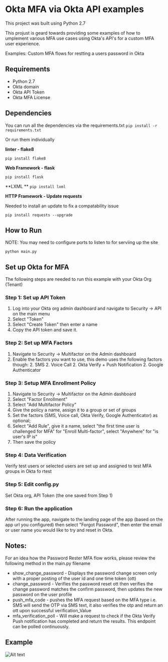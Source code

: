 # Okta MFA via Okta API examples

This project was built using Python 2.7

This projust is geard towards providing some examples of how to umplement various MFA use cases using Okta's API's for a custom MFA user experience.

Examples:
Custom MFA flows for restting a users password in Okta

## Requirements
* Python 2.7
* Okta domain
* Okta API Token
* Okta MFA License

## Dependencies
You can run all the dependencies via the requirements.txt
`pip install -r requirements.txt`

Or run them individually

**linter - flake8**

`pip install flake8`

**Web Framework - flask**

`pip install flask`

**LXML **
`pip install lxml`

**HTTP Framework - Update requests**

Needed to install an update to fix a compatability issue

`pip install requests --upgrade`

## How to Run

NOTE: You may need to configure ports to listen to for serviing up the site

`python main.py`

## Set up Okta for MFA
The following steps are needed to run this example with your Okta Org (Tenant)

### Step 1: Set up API Token
1. Log into your Okta org admin dashboard and navigate to Security -> API on the main menu
2. Select "Token"
3. Select "Create Token" then enter a name
4. Copy the API token and save it.

### Step 2: Set up MFA Factors
1. Navigate to Security -> Multifactor on the Admin dashboard
2. Enable the factors you want to use, this demo uses the following factors though:
    2. SMS
    2. Voice Call
    2. Okta Verify + Push Notification
    2. Google Authenticator

### Step 3: Setup MFA Enrollment Policy
1. Navigate to Security -> Multifactor on the Admin dashboard
2. Select "Factor Enrollment"
3. Select "Add Multifactor Policy"
4. Give the policy a name, assign it to a group or set of groups
5. Set the factors (SMS, Voice call, Okta Verify, Google Authenticator) as optional;
6. Select "Add Rule", give it a name, select "the first time user is challenged for MFA" for "Enroll Multi-factor", select "Anywhere" for "is user's IP is"
7. Then save the policy

### Step 4: Data Verification
Verify test users or selected users are set up and assigned to test MFA groups in Okta fo rtest

### Step 5: Edit config.py
Set Okta org, API Token (the one saved from Step 1) 

### Step 6: Run the application
After running the app, navigate to the landing page of the app (based on the app url you configured) then select "Forgot Password", then enter the email or user name you would like to try and reset in Okta.

## Notes:
For an idea how the Password Rester MFA flow works, please review the following method in the main.py filename
* show_change_password - Displays the password change screen only with a proper posting of the user id and one time token (ott)
* change_password - Verifies the password reset ott then verifies the change password matches the confirm password, then updates the new password on the user profile
* push_mfa_code - pushes the MFA request based on the MFA type i.e. SMS will send the OTP via SMS text, it also verifies the otp and return an ott upon successful verification_Value
* mfa_verification_poll - Will make a request to check if the Okta Verify Push notification has completed and return the results.  This endpoint can be polled continuously.

## Example
![Alt text](/example/giphy-mfa-password-480.gif?raw=true "MFA password example")
